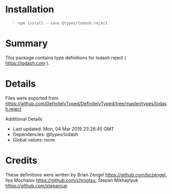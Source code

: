# Installation
> `npm install --save @types/lodash.reject`

# Summary
This package contains type definitions for lodash.reject ( https://lodash.com ).

# Details
Files were exported from https://github.com/DefinitelyTyped/DefinitelyTyped/tree/master/types/lodash.reject

Additional Details
 * Last updated: Mon, 04 Mar 2019 23:26:45 GMT
 * Dependencies: @types/lodash
 * Global values: none

# Credits
These definitions were written by Brian Zengel <https://github.com/bczengel>, Ilya Mochalov <https://github.com/chrootsu>, Stepan Mikhaylyuk <https://github.com/stepancar>.
